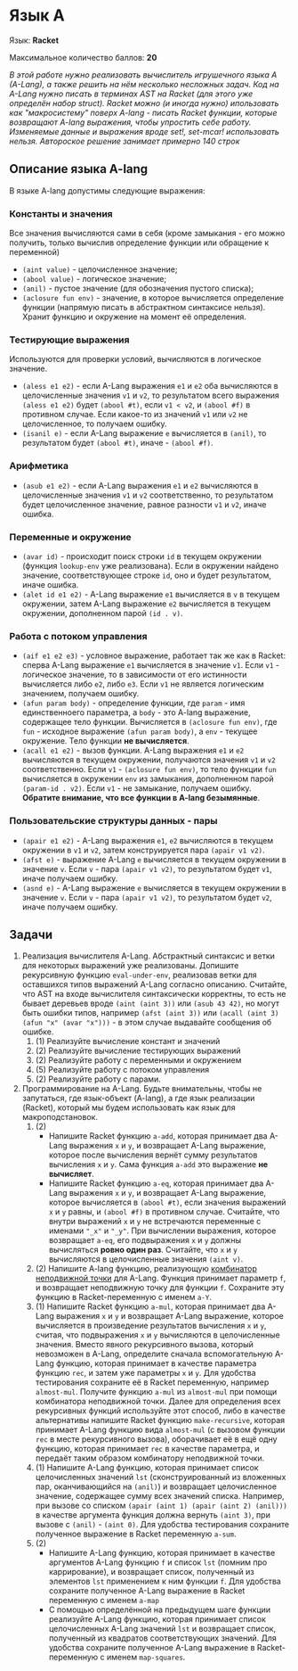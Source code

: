 # Язык A

Язык:​ **Racket**

Максимальное количество баллов: **20**

*В этой работе нужно реализовать вычислитель игрушечного языка A (A-Lang), а также решить на нём несколько несложных задач. Код на A-Lang нужно писать в терминах AST на Racket (для этого уже определён набор struct). Racket можно (и иногда нужно) ипользовать как "макросистему" поверх A-lang - писать Racket функции, которые возвращают A-lang выражения, чтобы упростить себе работу. Изменяемые данные и выражения вроде set!, set-mcar! использовать нельзя. Автороское решение занимает примерно 140 строк*

## Описание языка A-lang

В языке A-lang допустимы следующие выражения:

### Константы и значения

Все значения вычисляются сами в себя (кроме замыкания - его можно получить, только вычислив определение функции или обращение к переменной)

- `(aint value)` - целочисленное значение;
- `(abool value)` - логическое значение;
- `(anil)` - пустое значение (для обозначения пустого списка);
- `(aclosure fun env)` - значение, в которое вычисляется определение функции (напрямую писать в абстрактном синтаксисе нельзя). Хранит функцию и окружение на момент её определения.

### Тестирующие выражения

Используются для проверки условий, вычисляются в логическое значение.

- `(aless e1 e2)` - если A-Lang выражения `e1` и `e2` оба вычисляются в целочисленные значения `v1` и `v2`, то результатом всего выражения `(aless e1 e2)` будет `(abool #t)`, если `v1 < v2`, и `(abool #f)` в противном случае. Если какое-то из значений `v1` или `v2` не целочисленное, то получаем ошибку.
- `(isanil e)` - если A-Lang выражение `e` вычисляется в `(anil)`, то результатом будет `(abool #t)`, иначе - `(abool #f)`.

### Арифметика

- `(asub e1 e2)` - если A-Lang выражения `e1` и `e2` вычисляются в целочисленные значения `v1` и `v2` соответственно, то результатом будет целочисленное значение, равное разности `v1` и `v2`, иначе ошибка.

### Переменные и окружение

- `(avar id)` - происходит поиск строки `id` в текущем окружении (функция `lookup-env` уже реализована). Если в окружении найдено значение, соответствующее строке `id`, оно и будет результатом, иначе ошибка.
- `(alet id e1 e2)` - A-Lang выражение `e1` вычисляется в `v` в текущем окружении, затем A-Lang выражение `e2` вычисляется в текущем окружении, дополненном парой `(id . v)`.

### Работа с потоком управления

- `(aif e1 e2 e3)` - условное выражение, работает так же как в Racket: сперва A-Lang выражение `e1` вычисляется в значение `v1`. Если `v1` - логическое значение, то в зависимости от его истинности вычисляется либо `e2`, либо `e3`. Если `v1` не является логическим значением, получаем ошибку.
- `(afun param body)` - определение функции, где `param` - имя единственноего параметра, а `body` - это A-lang выражение, содержащее тело функции. Вычисляется в `(aclosure fun env)`, где `fun` - исходное выражение `(afun param body)`, а `env` - текущее окружение. Тело функции **не вычисляется**.
- `(acall e1 e2)` - вызов функции. A-Lang выражения `e1` и `e2` вычисляются в текущем окружении, получаются значения `v1` и `v2` соответственно. Если `v1` - `(aclosure fun env)`, то тело функции `fun` вычисляется в окружении `env` из замыкания, дополненном парой `(param-id . v2)`. Если `v1` - не замыкание, получаем ошибку. **Обратите внимание, что все функции в A-lang безымянные**.

### Пользовательские структуры данных - пары

- `(apair e1 e2)` - A-Lang выражения `e1`, `e2` вычисляются в текущем окружении в `v1` и `v2`, затем конструируется пара `(apair v1 v2)`.
- `(afst e)` - выражение A-Lang `e` вычисляется в текущем окружении в значение `v`. Если `v` - пара `(apair v1 v2)`, то результатом будет `v1`, иначе получаем ошибку.
- `(asnd e)` - A-Lang выражение `e` вычисляется в текущем окружении в значение `v`. Если `v` - пара `(apair v1 v2)`, то результатом будет `v2`, иначе получаем ошибку.

## Задачи

1. Реализация вычислителя A-Lang. Абстрактный синтаксис и ветки для некоторых выражений уже реализованы. Допишите рекурсивную функцию `eval-under-env`, реализовав ветки для оставшихся типов выражений A-Lang согласно описанию. Считайте, что AST на входе вычислителя синтаксически корректны, то есть не бывает деревьев вроде `(aint (aint 3))` или `(asub 43 42)`, но могут быть ошибки типов, например `(afst (aint 3))` или `(acall (aint 3) (afun "x" (avar "x")))` - в этом случае выдавайте сообщения об ошибке.
    1. (1) Реализуйте вычисление констант и значений
    2. (2) Реализуйте вычисление тестирующих выражений
    3. (2) Реализуйте работу с переменными и окружением
    4. (5) Реализуйте работу с потоком управления
    5. (2) Реализуйте работу с парами.
2. Программирование на A-Lang. Будьте внимательны, чтобы не запутаться, где язык-объект (A-lang), а где язык реализации (Racket), который мы будем использовать как язык для макроподстановок.
    1. (2)
        - Напишите Racket функцию `a-add`, которая принимает два A-Lang выражения `x` и `y`, и возвращает A-Lang выражение, которое после вычисления вернёт сумму результатов вычисления `x` и `y`. Сама функция `a-add` это выражение **не вычисляет**.
        - Напишите Racket функцию `a-eq`, которая принимает два A-Lang выражения `x` и `y`, и возвращает A-Lang выражение, которое вычисляется в `(abool #t)`, если значения выражений `x` и `y` равны, и `(abool #f)` в противном случае. Считайте, что внутри выражений `x` и `y` не встречаются переменные с именами `"_x"` и `"_y"`. При вычислении выражения, которое возвращает `a-eq`, его подвыражения `x` и `y` должны вычисляться **ровно один раз**. Считайте, что `x` и `y` вычисляются в целочисленные значения `(aint v)`.
    2. (2) Напишите A-lang функцию, реализующую [комбинатор неподвижной точки](https://mvanier.livejournal.com/2897.html) для A-Lang. Функция принимает параметр `f`, и возвращает неподвижную точку для функции `f`. Сохраните эту функцию в Racket-переменную с именем `a-Y`.
    3. (1) Напишите Racket функцию `a-mul`, которая принимает два A-Lang выражения `x` и `y` и возвращает A-Lang выражение, которое вычисляется в произведение результатов вычисления `x` и `y`, считая, что подвыражения `x` и `y` вычисляются в целочисленные значения. Вместо явного рекурсивного вызова, который невозможен в A-Lang, определите сначала вспомогательную A-Lang функцию, которая принимает в качестве параметра функцию `rec`, и затем уже параметры `x` и `y`. Для удобства тестирования сохраните её в Racket переменную, например `almost-mul`. Получите функцию `a-mul` из `almost-mul` при помощи комбинатора неподвижной точки.
    Далее для определения всех рекурсивных функций используйте этот способ, либо в качестве альтернативы напишите Racket функцию `make-recursive`, которая принимает A-Lang функцию вида `almost-mul` (с вызовом функции `rec` в месте рекурсивного вызова), оборачивает её в ещё одну функцию, которая принимает `rec` в качестве параметра, и передаёт таким образом комбинатору неподвижной точки.
    4. (1) Напишите A-Lang функцию, которая принимает список целочисленных значений `lst` (сконструированный из вложенных пар, оканчивающийся на `(anil)`) и возвращает целочисленное значение, содержащее сумму всех значений списка. Например, при вызове со списком `(apair (aint 1) (apair (aint 2) (anil)))` в качестве аргумента функция должна вернуть `(aint 3)`, при вызове с `(anil)` - `(aint 0)`. Для удобства тестирования сохраните полученное выражение в Racket переменную `a-sum`.
    5. (2)
        - Напишите A-Lang функцию, которая принимает в качестве аргументов A-Lang функцию `f` и список `lst` (помним про каррирование), и возвращает список, полученный из элементов `lst` применением к ним функции `f`. Для удобства сохраните полученное A-Lang выражение в Racket переменную с именем `a-map`
        - С помощью определённой на предыдущем шаге функции реализуйте A-Lang функцию, которая принимает список целочисленных A-Lang значений `lst` и возвращает список, полученный из квадратов соответствующих значений. Для удобства сохраните полученное A-Lang выражение в Racket-переменную с именем `map-squares`.
